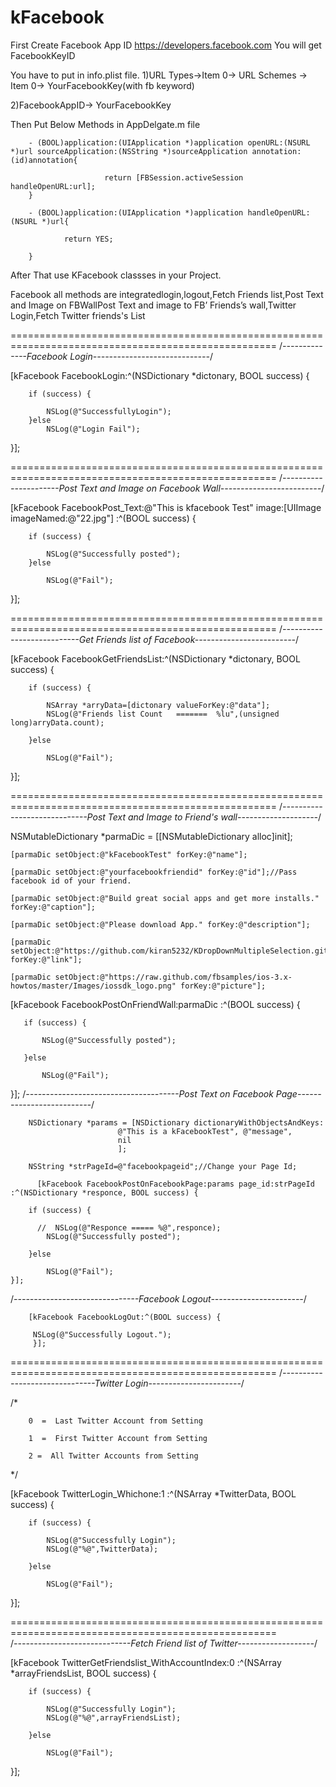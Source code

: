 kFacebook
=========

First Create Facebook App ID https://developers.facebook.com
You will get FacebookKeyID

You have to put in info.plist file.
1)URL Types->Item 0-> URL Schemes -> Item 0-> YourFacebookKey(with fb keyword)

2)FacebookAppID-> YourFacebookKey


Then Put Below Methods in AppDelgate.m file

        - (BOOL)application:(UIApplication *)application openURL:(NSURL *)url sourceApplication:(NSString *)sourceApplication annotation:(id)annotation{

                         return [FBSession.activeSession handleOpenURL:url];
        }

        - (BOOL)application:(UIApplication *)application handleOpenURL:(NSURL *)url{
   
                return YES;
        
        }


After That use KFacebook classses in your Project.


Facebook all methods are integratedlogin,logout,Fetch Friends list,Post Text and Image on FBWallPost Text and image to FB’ Friends’s wall,Twitter Login,Fetch Twitter friends's List

====================================================================================================
/*--------------Facebook Login-----------------------------*/



[kFacebook FacebookLogin:^(NSDictionary *dictonary, BOOL success) {

        if (success) {
        
            NSLog(@"SuccessfullyLogin");
        }else
            NSLog(@"Login Fail");
}]; 
    
====================================================================================================
/*----------------------Post Text and Image on Facebook Wall-------------------------*/

[kFacebook FacebookPost_Text:@"This is kfacebook Test" image:[UIImage imageNamed:@"22.jpg"] :^(BOOL success) {

        if (success) {
        
            NSLog(@"Successfully posted");
        }else
        
            NSLog(@"Fail");
 }];
    
====================================================================================================
/*---------------------------Get Friends list of Facebook-------------------------*/

  [kFacebook FacebookGetFriendsList:^(NSDictionary *dictonary, BOOL success) {

        if (success) {
        
            NSArray *arryData=[dictonary valueForKey:@"data"];
            NSLog(@"Friends list Count   =======  %lu",(unsigned long)arryData.count);
            
        }else
        
            NSLog(@"Fail");
  }];
  
====================================================================================================
/*-----------------------------Post Text and Image to Friend's wall--------------------*/

   NSMutableDictionary *parmaDic = [[NSMutableDictionary alloc]init];
   
    [parmaDic setObject:@"kFacebookTest" forKey:@"name"];
    
    [parmaDic setObject:@"yourfacebookfriendid" forKey:@"id"];//Pass facebook id of your friend.
    
    [parmaDic setObject:@"Build great social apps and get more installs." forKey:@"caption"];
    
    [parmaDic setObject:@"Please download App." forKey:@"description"];
    
    [parmaDic setObject:@"https://github.com/kiran5232/KDropDownMultipleSelection.git" forKey:@"link"];
    
    [parmaDic setObject:@"https://raw.github.com/fbsamples/ios-3.x-howtos/master/Images/iossdk_logo.png" forKey:@"picture"];
    
    
 [kFacebook FacebookPostOnFriendWall:parmaDic :^(BOOL success) {
   
       if (success) {
       
           NSLog(@"Successfully posted");
           
       }else
       
           NSLog(@"Fail");
}];
/*--------------------------------------Post Text on Facebook Page--------------------------*/

        NSDictionary *params = [NSDictionary dictionaryWithObjectsAndKeys:
                            @"This is a kFacebookTest", @"message",
                            nil
                            ];
                            
        NSString *strPageId=@"facebookpageid";//Change your Page Id;
        
          [kFacebook FacebookPostOnFacebookPage:params page_id:strPageId :^(NSDictionary *responce, BOOL success) {
          
        if (success) {
        
          //  NSLog(@"Responce ===== %@",responce);
            NSLog(@"Successfully posted");
            
        }else
        
            NSLog(@"Fail");
    }];
    
/*-------------------------------Facebook Logout-----------------------*/

        [kFacebook FacebookLogOut:^(BOOL success) {
  
         NSLog(@"Successfully Logout.");
         }];

====================================================================================================
/*-------------------------------Twitter Login-----------------------*/ 

/* 

        0  =  Last Twitter Account from Setting

        1  =  First Twitter Account from Setting
        
        2 =  All Twitter Accounts from Setting
    
  */
     
     
   [kFacebook TwitterLogin_Whichone:1 :^(NSArray *TwitterData, BOOL success) {
    
        if (success) {
        
            NSLog(@"Successfully Login");
            NSLog(@"%@",TwitterData);
            
        }else
        
            NSLog(@"Fail");
            
 }];
   
====================================================================================================    
/*-----------------------------Fetch Friend list of Twitter-------------------*/


[kFacebook TwitterGetFriendslist_WithAccountIndex:0  :^(NSArray *arrayFriendsList, BOOL success) {
       
        if (success) {
        
            NSLog(@"Successfully Login");
            NSLog(@"%@",arrayFriendsList);
            
        }else
        
            NSLog(@"Fail");
            
 }];
  
